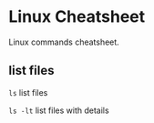 # Linux Cheatsheet

Linux commands cheatsheet.

## list files

`ls` list files

`ls -lt` list files with details